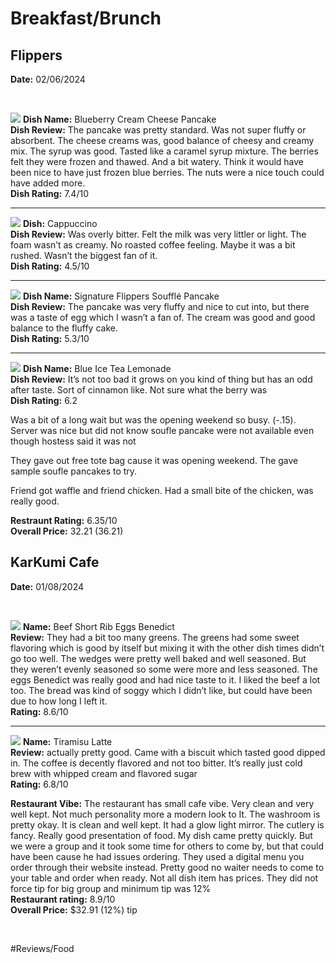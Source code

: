 # Breakfast/Brunch

## Flippers
**Date:** 02/06/2024

&nbsp;

![](BreakfastBrunch/Flippers_BlueberryCreamCheesePancake.jpeg)
**Dish Name:** Blueberry Cream Cheese Pancake\
**Dish Review:** The pancake was pretty standard. Was not super fluffy or absorbent. The cheese creams was, good balance of cheesy and creamy mix. The syrup was good. Tasted like a caramel syrup mixture. The berries felt they were frozen and thawed. And a bit watery.  Think it would have been nice to have just frozen blue berries. The nuts were a nice touch could have added more. \
**Dish Rating:** 7.4/10

----

![](BreakfastBrunch/Flippers_Cappuccino.jpeg)
**Dish:** Cappuccino \
**Dish Review:**  Was overly bitter. Felt the milk was very littler or light. The foam wasn’t as creamy. No roasted coffee feeling. Maybe it was a bit rushed. Wasn’t the biggest fan of it. \
**Dish Rating:** 4.5/10

----

![](BreakfastBrunch/Flippers_SignatureFlippersSouffléPancake.jpeg)
**Dish Name:** Signature Flippers Soufflé Pancake\
**Dish Review:**  The pancake was very fluffy and nice to cut into, but there was a taste of egg which I wasn’t a fan of. The cream was good and good balance to the fluffy cake.\
**Dish Rating:** 5.3/10

----


![](BreakfastBrunch/Flippers_BlueIceTeaLemonade.jpeg)
**Dish Name:** Blue Ice Tea Lemonade \
**Dish Review:**  It’s not too bad it grows on you kind of thing but has an odd after taste. Sort of cinnamon like. Not sure what the berry was\
**Dish Rating:** 6.2


Was a bit of a long wait but was the opening weekend so busy. (-.15). Server was nice but did not know soufle pancake were not available even though hostess said it was not

They gave out free tote bag cause it was opening weekend. The gave sample soufle pancakes to try.

Friend got waffle and friend chicken. Had a small bite of the chicken, was really good.

**Restraunt Rating:** 6.35/10 \
**Overall Price:** 32.21 (36.21)

## KarKumi Cafe
**Date:** 01/08/2024

&nbsp;

![](BreakfastBrunch/KarKumiCafe_BeefShortRibsEggsBenedict.jpeg)
**Name:** Beef Short Rib Eggs Benedict\
**Review:** They had a bit too many greens. The greens had some sweet flavoring which is good by itself but mixing it with the other dish times didn’t go too well. The wedges were pretty well baked and well seasoned. But they weren’t evenly seasoned so some were more and less seasoned. The eggs Benedict was really good and had nice taste to it. I liked the beef a lot too. The bread was kind of soggy which I didn’t like, but could have been due to how long I left it. \
**Rating:** 8.6/10

----


![](BreakfastBrunch/KarKumiCafe_TiramisuLate.jpeg)
**Name:** Tiramisu Latte\
**Review:**  actually pretty good. Came with a biscuit which tasted good dipped in. The coffee is decently flavored and not too bitter. It’s really just cold brew with whipped cream and flavored sugar\
**Rating:** 6.8/10

**Restaurant Vibe:** The restaurant has small cafe vibe. Very clean and very well kept. Not much personality more a modern look to
It. The washroom is pretty okay. It is clean and  well kept. It had a glow light mirror. The cutlery is fancy. Really good presentation of food. My dish came pretty quickly. But we were a group and it took some time for others to come by, but that could have been cause he had issues ordering. They used a digital menu you order through their website instead.  Pretty good no waiter needs to come to your table and order when ready. Not all dish item has prices. They did not force tip for big group and minimum tip was 12%\
**Restaurant rating:** 8.9/10\
**Overall Price:** $32.91 (12%) tip

&nbsp;

#Reviews/Food
